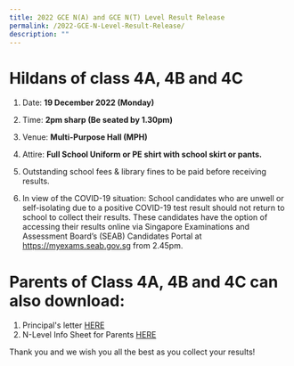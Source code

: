 ```yaml
---
title: 2022 GCE N(A) and GCE N(T) Level Result Release
permalink: /2022-GCE-N-Level-Result-Release/
description: ""
---
```



# Hildans of class 4A, 4B and 4C

1) Date: **19 December 2022 (Monday)**

2) Time: **2pm sharp (Be seated by 1.30pm)**

3) Venue: **Multi-Purpose Hall (MPH)**

4) Attire: **Full School Uniform or PE shirt with school skirt or pants.**

5) Outstanding school fees & library fines to be paid before receiving results.

6) In view of the COVID-19 situation:
School candidates who are unwell or self-isolating due to a positive COVID-19 test result should not return to school to collect their results. These candidates have the option of accessing their results online via Singapore Examinations and Assessment Board’s (SEAB) Candidates Portal at https://myexams.seab.gov.sg from 2.45pm.

# Parents of Class 4A, 4B and 4C can also download:
1. Principal's letter [HERE](/files/PL_2022%20GCE%20N%20Level%20Results%20Release.pdf)
2. N-Level Info Sheet for Parents [HERE](/files/N-Level%20Info%20Sheet%20for%20Parents.pdf)

Thank you and we wish you all the best as you collect your results!